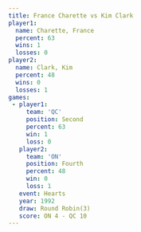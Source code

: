 ```yaml
---
title: France Charette vs Kim Clark
player1:                
  name: Charette, France
  percent: 63           
  wins: 1               
  losses: 0             
player2:                
  name: Clark, Kim      
  percent: 48           
  wins: 0               
  losses: 1             
games:
 - player1:          
     team: 'QC'      
     position: Second
     percent: 63     
     win: 1          
     loss: 0         
   player2:          
     team: 'ON'      
     position: Fourth
     percent: 48     
     win: 0          
     loss: 1         
   event: Hearts       
   year: 1992          
   draw: Round Robin(3)
   score: ON 4 - QC 10 
---
```

